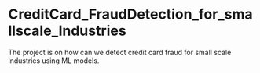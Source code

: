 # CreditCard_FraudDetection_for_smallscale_Industries
The project is on how can we detect credit card fraud for small scale industries using ML models.
